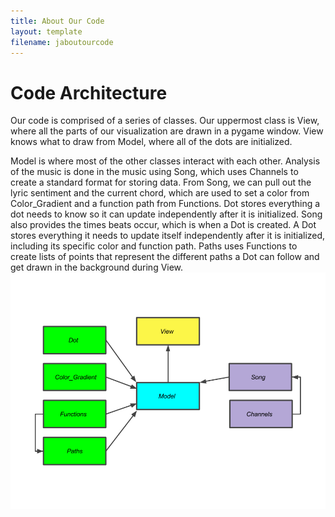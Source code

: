 ```yaml
---
title: About Our Code
layout: template
filename: jaboutourcode
--- 
```

# Code Architecture
Our code is comprised of a series of classes.  Our uppermost class is View, where all the parts of our visualization are drawn in a pygame window.  View knows what to draw from Model, where all of the dots are initialized. 

Model is where most of the other classes interact with each other.  Analysis of the music is done in the music using Song, which uses Channels to create a standard format for storing data.  From Song, we can pull out the lyric sentiment and the current chord, which are used to set a color from Color_Gradient and a function path from Functions.  Dot stores everything a dot needs to know so it can update independently after it is initialized.  Song also provides the times beats occur, which is when a Dot is created.  A Dot stores everything it needs to update itself independently after it is initialized, including its specific color and function path. Paths uses Functions to create lists of points that represent the different paths a Dot can follow and get drawn in the background during View.
![Our UML Diagram](https://raw.githubusercontent.com/audreywl/baclaudio/master/Final_UML.png "Our UML Diagram")
